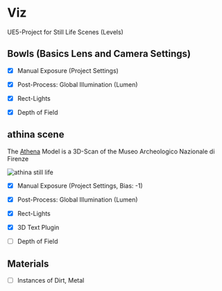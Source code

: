 # Viz

UE5-Project for Still Life Scenes (Levels)


## Bowls (Basics Lens and Camera Settings)

- [x] Manual Exposure (Project Settings) 
- [x] Post-Process: Global Illumination (Lumen)
- [x] Rect-Lights
- [x] Depth of Field


## athina scene

The [Athena](https://threedscans.com/museo-archeologico-nazionale/athena/) Model is a 3D-Scan of the Museo Archeologico Nazionale di Firenze

![athina still life](https://user-images.githubusercontent.com/445226/147831641-b779b646-c142-49bf-9940-a1e4ae5a11db.png "athina still life screenshot")

- [x] Manual Exposure (Project Settings, Bias: -1) 
- [x] Post-Process: Global Illumination (Lumen)
- [x] Rect-Lights
- [x] 3D Text Plugin 
- [ ] Depth of Field


## Materials

- [ ] Instances of Dirt, Metal
